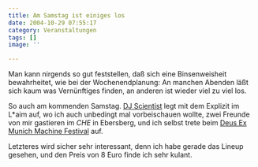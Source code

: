 ```yaml
---
title: Am Samstag ist einiges los
date: 2004-10-29 07:55:17
category: Veranstaltungen
tags: []
image: ''

---
```


Man kann nirgends so gut feststellen, daß sich eine Binsenweisheit bewahrheitet, wie bei der Wochenendplanung: An manchen Abenden läßt sich kaum was Vernünftiges finden, an anderen ist wieder viel zu viel los.  

 So auch am kommenden Samstag. [DJ Scientist](http://www.djscientist.com) legt mit dem Explizit im L\*aim auf, wo ich auch unbedingt mal vorbeischauen wollte, zwei Freunde von mir gastieren im *CHE* in Ebersberg, und ich selbst trete beim [Deus Ex Munich Machine Festival](http://www.polymatrix.net) auf.  

Letzteres wird sicher sehr interessant, denn ich habe gerade das Lineup gesehen, und den Preis von 8 Euro finde ich sehr kulant.
